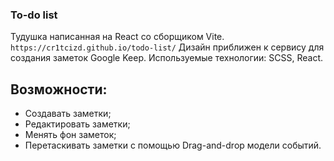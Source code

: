 ### To-do list
Тудушка написанная на React со сборщиком Vite.
``` https://cr1tcizd.github.io/todo-list/ ```
Дизайн приближен к сервису для создания заметок Google Keep.
Используемые технологии: SCSS, React.
## Возможности:
- Создавать заметки;
- Редактировать заметки;
- Менять фон заметок;
- Перетаскивать заметки с помощью Drag-and-drop модели событий.

